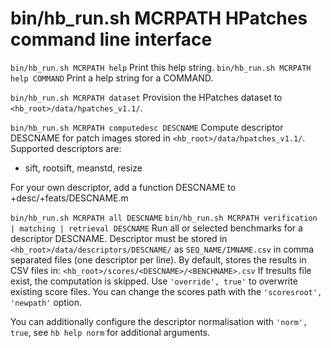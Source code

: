# bin/hb_run.sh MCRPATH HPatches command line interface
`bin/hb_run.sh MCRPATH help`
Print this help string.
`bin/hb_run.sh MCRPATH help COMMAND`
Print a help string for a COMMAND.
 
`bin/hb_run.sh MCRPATH dataset`
Provision the HPatches dataset to `<hb_root>/data/hpatches_v1.1/`.
 
`bin/hb_run.sh MCRPATH computedesc DESCNAME`
Compute descriptor DESCNAME for patch images stored in
`<hb_root>/data/hpatches_v1.1/`. Supported descriptors are:
 
* sift, rootsift, meanstd, resize
 
For your own descriptor, add a function DESCNAME to
+desc/+feats/DESCNAME.m
 
`bin/hb_run.sh MCRPATH all DESCNAME`
`bin/hb_run.sh MCRPATH verification | matching | retrieval DESCNAME`
Run all or selected benchmarks for a descriptor DESCNAME.
Descriptor must be stored in `<hb_root>/data/descriptors/DESCNAME/`
as  `SEQ_NAME/IMNAME.csv` in comma separated files (one descriptor
per line).
By default, stores the results in CSV files in:
`<hb_root>/scores/<DESCNAME>/<BENCHNAME>.csv`
If tresults file exist, the computation is skipped. Use
`'override', true'` to overwrite existing score files. You can change
the scores path with the `'scoresroot', 'newpath'` option.
 
You can additionally configure the descriptor normalisation
with `'norm', true`, see `hb help norm` for additional arguments.

